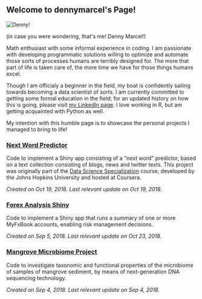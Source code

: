 ## Welcome to dennymarcel's Page!

![Denny!](https://avatars3.githubusercontent.com/u/12802916?s=150)

(in case you were wondering, that's me! Denny Marcel!)

Math enthusiast with some informal experience in coding. I am passionate with developing programmatic solutions willing to optimize and automate those sorts of processes humans are terribly designed for. The more that part of life is taken care of, the more time we have for those things humans excel. 

Though I am officialy a beginner in the field, my boat is confidently sailing towards becoming a data scientist of sorts. I am currently committed to getting some formal education in the field; for an updated history on how this is going, please visit [my LinkedIn page](https://www.linkedin.com/in/denny-seccon-7168355a/). I love working in R, but am getting acquainted with Python as well.

My intention with this humble page is to showcase the personal projects I managed to bring to life!

### [Next Word Predictor](https://dennymarcels.github.io/NextWordPredictor/)
Code to implement a Shiny app consisting of a "next word" predictor, based on a text collection consisting of blogs, news and twitter texts. This project was originally part of the [Data Science Specialization](https://www.coursera.org/specializations/jhu-data-science) course, developed by the Johns Hopkins University and hosted at Coursera.

*Created on Oct 19, 2018. Last relevant update on Oct 19, 2018.*

### [Forex Analysis Shiny](https://dennymarcels.github.io/ForexAnalysisShiny/)
Code to implement a Shiny app that runs a summary of one or more MyFxBook accounts, enabling risk management decisions.

*Created on Sep 5, 2018. Last relevant update on Oct 23, 2018.*

### [Mangrove Microbiome Project](https://dennymarcels.github.io/MangroveMicrobiomeProject/)
Code to investigate taxonomic and functional properties of the microbiome of samples of mangrove sediment, by means of next-generation DNA sequencing technology.

*Created on Sep 4, 2018. Last relevant update on Sep 4, 2018.*
